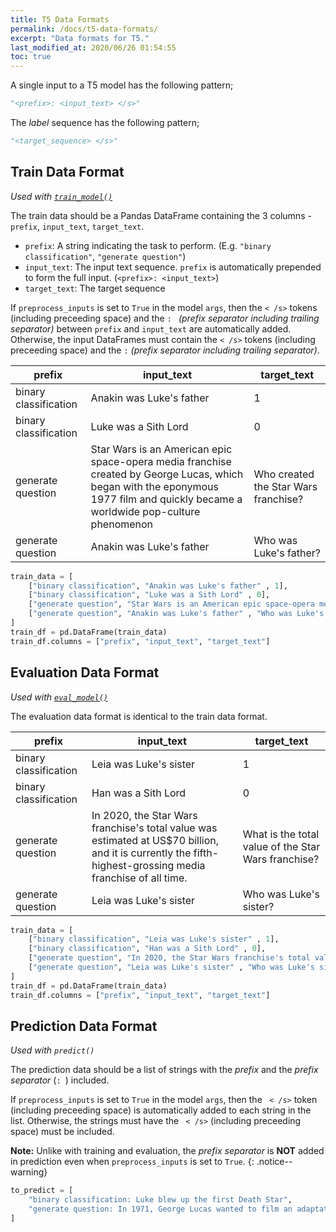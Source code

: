 ```yaml
---
title: T5 Data Formats
permalink: /docs/t5-data-formats/
excerpt: "Data formats for T5."
last_modified_at: 2020/06/26 01:54:55
toc: true
---
```


A single input to a T5 model has the following pattern;

```python
"<prefix>: <input_text> </s>"
```

The *label* sequence has the following pattern;

```python
"<target_sequence> </s>"
```

## Train Data Format

*Used with [`train_model()`](/docs/t5-models/#training-a-t5-model)*

The train data should be a Pandas DataFrame containing the 3 columns - `prefix`, `input_text`, `target_text`.

- `prefix`: A string indicating the task to perform. (E.g. `"binary classification"`, `"generate question"`)
- `input_text`: The input text sequence. `prefix` is automatically prepended to form the full input. (`<prefix>: <input_text>`)
- `target_text`: The target sequence


If `preprocess_inputs` is set to `True` in the model `args`, then the `< /s>` tokens (including preceeding space) and the `: ` *(prefix separator including trailing separator)* between `prefix`  and `input_text` are automatically added. Otherwise, the input DataFrames must contain the `< /s>` tokens (including preceeding space) and the `:` *(prefix separator including trailing separator)*.

| prefix                | input_text                                                                                                                                                                        | target_text                          |
| --------------------- | --------------------------------------------------------------------------------------------------------------------------------------------------------------------------------- | ------------------------------------ |
| binary classification | Anakin was Luke's father                                                                                                                                                          | 1                                    |
| binary classification | Luke was a Sith Lord                                                                                                                                                              | 0                                    |
| generate question     | Star Wars is an American epic space-opera media franchise created by George Lucas, which began with the eponymous 1977 film and quickly became a worldwide pop-culture phenomenon | Who created the Star Wars franchise? |
| generate question     | Anakin was Luke's father                                                                                                                                                          | Who was Luke's father?               |

```python
train_data = [
    ["binary classification", "Anakin was Luke's father" , 1],
    ["binary classification", "Luke was a Sith Lord" , 0],
    ["generate question", "Star Wars is an American epic space-opera media franchise created by George Lucas, which began with the eponymous 1977 film and quickly became a worldwide pop-culture phenomenon", "Who created the Star Wars franchise?"],
    ["generate question", "Anakin was Luke's father" , "Who was Luke's father?"],
]
train_df = pd.DataFrame(train_data)
train_df.columns = ["prefix", "input_text", "target_text"]
```


## Evaluation Data Format

*Used with [`eval_model()`](/docs/classification-models/#evaluating-a-classification-model)*

The evaluation data format is identical to the train data format.

| prefix                | input_text                                                                                                                                                 | target_text                                         |
| --------------------- | ---------------------------------------------------------------------------------------------------------------------------------------------------------- | --------------------------------------------------- |
| binary classification | Leia was Luke's sister                                                                                                                                     | 1                                                   |
| binary classification | Han was a Sith Lord                                                                                                                                        | 0                                                   |
| generate question     | In 2020, the Star Wars franchise's total value was estimated at US$70 billion, and it is currently the fifth-highest-grossing media franchise of all time. | What is the total value of the Star Wars franchise? |
| generate question     | Leia was Luke's sister                                                                                                                                     | Who was Luke's sister?                              |

```python
train_data = [
    ["binary classification", "Leia was Luke's sister" , 1],
    ["binary classification", "Han was a Sith Lord" , 0],
    ["generate question", "In 2020, the Star Wars franchise's total value was estimated at US$70 billion, and it is currently the fifth-highest-grossing media franchise of all time.", "What is the total value of the Star Wars franchise?"],
    ["generate question", "Leia was Luke's sister" , "Who was Luke's sister?"],
]
train_df = pd.DataFrame(train_data)
train_df.columns = ["prefix", "input_text", "target_text"]
```


## Prediction Data Format
*Used with `predict()`*

The prediction data should be a list of strings with the *prefix* and the *prefix separator* (`: `) included.

If `preprocess_inputs` is set to `True` in the model `args`, then the ` < /s>` token (including preceeding space) is automatically added to each string in the list. Otherwise, the strings must have the ` < /s>` (including preceeding space) must be included.

**Note:** Unlike with training and evaluation, the *prefix separator* is **NOT** added in prediction even when `preprocess_inputs` is set to `True`.
{: .notice--warning}

```python
to_predict = [
    "binary classification: Luke blew up the first Death Star",
    "generate question: In 1971, George Lucas wanted to film an adaptation of the Flash Gordon serial, but could not obtain the rights, so he began developing his own space opera.",
]
```
